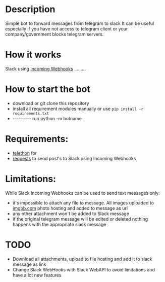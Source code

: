 # Description

Simple bot to forward messages from telegram to slack
It can be useful especially if you have not access to telegram client or your company/government blocks telegram servers.

# How it works

Slack using [Incoming Webhooks](https://api.slack.com/messaging/webhooks) .........


# How to start the bot

* download or git clone this repository
* install all requirement modules manually or use ```pip install -r
  requirements.txt```
* --------- run python -m botname 

# Requirements:
 
* [telethon](https://github.com/LonamiWebs/Telethon) for
* [requests](https://requests.kennethreitz.org/en/master/) to send post's to Slack using Incoming Webhooks

# Limitations:

While Slack Incoming Webhooks can be used to send text messages only:
* it's impossible to attach any file to message. All images uploaded to [imgbb.com](https://imgbb.com/) photo hosting and added to message as url
* any other attachment won`t be added to Slack message
* if the original telegram message will be edited or deleted nothing happens with the appropriate slack message

# TODO

* Download all attachments, upload to file hosting and add it to slack message as link
* Change Slack WebHooks with Slack WebAPI to avoid limitations and have a lot new features
 